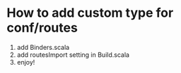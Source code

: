 # How to add custom type for conf/routes

1. add Binders.scala 
2. add routesImport setting in Build.scala
3. enjoy!

